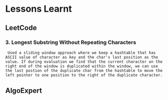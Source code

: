 # Lessons Learnt #
## LeetCode ##
### 3. Longest Substring Without Repeating Characters ###
` Used a sliding window approach where we keep a hashtable that has ASCII value of character as key and the char's last position as the value. If during evaluation we find that the current character on the right end of the window is duplicated within the window, we can use the last postion of the duplicate char from the hashtable to move the left pointer to one position to the right of the duplicate character.`

## AlgoExpert ##
